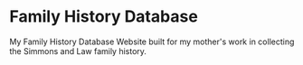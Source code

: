 Family History Database
=====================

My Family History Database Website built for my mother's work in collecting the Simmons and Law family history.
